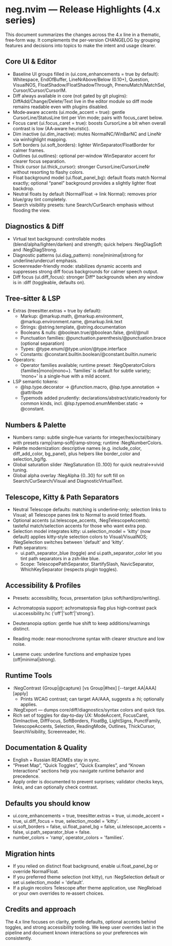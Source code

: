 # neg.nvim — Release Highlights (4.x series)

This document summarizes the changes across the 4.x line in a thematic, free‑form way. It complements the per‑version CHANGELOG by grouping features and decisions into topics to make the intent and usage clearer.

## Core UI & Editor

- Baseline UI groups filled in (ui.core_enhancements = true by default): Whitespace, EndOfBuffer, LineNrAbove/Below (0.10+), Question, VisualNOS, FloatShadow/FloatShadowThrough, PmenuMatch/MatchSel, Cursor/lCursor/CursorIM.
- Diff always available in core (not gated by git plugins): DiffAdd/Change/Delete/Text live in the editor module so diff mode remains readable even with plugins disabled.
- Mode‑aware accents (ui.mode_accent = true): gentle CursorLine/StatusLine tint per Vim mode; pairs with focus_caret below.
- Focus caret (ui.focus_caret = true): boosts CursorLine a bit when overall contrast is low (AA‑aware heuristic).
- Dim inactive (ui.dim_inactive): mutes NormalNC/WinBarNC and LineNr via winhighlight mapping.
- Soft borders (ui.soft_borders): lighter WinSeparator/FloatBorder for calmer frames.
- Outlines (ui.outlines): optional per‑window WinSeparator accent for clearer focus separation.
- Thick cursor (ui.thick_cursor): stronger CursorLine/CursorLineNr without resorting to flashy colors.
- Float background model (ui.float_panel_bg): default floats match Normal exactly; optional “panel” background provides a slightly lighter float backdrop.
- Neutral floats by default (NormalFloat → link Normal): removes prior blue/gray tint completely.
- Search visibility presets: tune Search/CurSearch emphasis without flooding the view.

## Diagnostics & Diff

- Virtual text background: controllable modes (blend/alpha/lighten/darken) and strength; quick helpers :NegDiagSoft and :NegDiagStrong.
- Diagnostic patterns (ui.diag_pattern): none|minimal|strong for underline/undercurl emphasis.
- Screenreader‑friendly mode: stabilizes dynamic accents and suppresses strong diff focus backgrounds for calmer speech output.
- Diff focus (ui.diff_focus): stronger Diff* backgrounds when any window is in :diff (toggleable, defaults on).

## Tree‑sitter & LSP

- Extras (treesitter.extras = true by default):
  - Markup: @markup.math, @markup.environment, @markup.environment.name, @markup.link.text
  - Strings: @string.template, @string.documentation
  - Booleans & nulls: @boolean.true/@boolean.false, @nil/@null
  - Punctuation families: @punctuation.parenthesis/@punctuation.brace (optional separation)
  - Types: @type.enum/@type.union/@type.interface
  - Constants: @constant.builtin.boolean/@constant.builtin.numeric
- Operators:
  - Operator families available; runtime preset: :NegOperatorColors {families|mono|mono+}. ‘families’ is default for subtle variety; ‘mono+’ is a single‑hue with a mild accent.
- LSP semantic tokens:
  - @lsp.type.decorator → @function.macro, @lsp.type.annotation → @attribute
  - Typemods added prudently: declarations/abstract/static/readonly for common kinds, incl. @lsp.typemod.enumMember.static → @constant.

## Numbers & Palette

- Numbers ramp: subtle single‑hue variants for integer/hex/octal/binary with presets ramp|ramp‑soft|ramp‑strong; runtime :NegNumberColors.
- Palette modernization: descriptive names (e.g. include_color, diff_add_color, bg_panel), plus helpers like border_color and selection_bg/fg.
- Global saturation slider :NegSaturation {0..100} for quick neutral↔vivid tuning.
- Global alpha overlay :NegAlpha {0..30} for soft fill on Search/CurSearch/Visual and DiagnosticVirtualText.

## Telescope, Kitty & Path Separators

- Neutral Telescope defaults: matching is underline‑only; selection links to Visual; all Telescope panes link to Normal to avoid tinted floats.
- Optional accents (ui.telescope_accents, :NegTelescopeAccents): tasteful match/selection accents for those who want extra pop.
- Selection model integrates kitty: ui.selection_model = 'kitty' (now default) applies kitty‑style selection colors to Visual/VisualNOS; :NegSelection switches between 'default' and 'kitty'.
- Path separators:
  - ui.path_separator_blue (toggle) and ui.path_separator_color let you tint path separators in a zsh‑like blue.
  - Scope: TelescopePathSeparator, StartifySlash, NavicSeparator, WhichKeySeparator (respects plugin toggles).

## Accessibility & Profiles

- Presets: accessibility, focus, presentation (plus soft/hard/pro/writing).
- Achromatopsia support: achromatopsia flag plus high‑contrast pack ui.accessibility.hc ('off'|'soft'|'strong').
- Deuteranopia option: gentle hue shift to keep additions/warnings distinct.
  
- Reading mode: near‑monochrome syntax with clearer structure and low noise.
- Lexeme cues: underline functions and emphasize types (off|minimal|strong).

## Runtime Tools

- :NegContrast {Group|@capture} [vs Group|#hex] [--target AA|AAA] [apply]
  - Prints WCAG contrast; can target AA/AAA, suggests a :hi; optionally applies.
- :NegExport — dumps core/diff/diagnostics/syntax colors and quick tips.
- Rich set of toggles for day‑to‑day UX: ModeAccent, FocusCaret, DimInactive, DiffFocus, SoftBorders, FloatBg, LightSigns, PunctFamily, TelescopeAccents, Selection, ReadingMode, Outlines, ThickCursor, SearchVisibility, Screenreader, Hc.

## Documentation & Quality

- English + Russian READMEs stay in sync.
- “Preset Map”, “Quick Toggles”, “Quick Examples”, and “Known Interactions” sections help you navigate runtime behavior and precedence.
- Apply order is documented to prevent surprises; validator checks keys, links, and can optionally check contrast.

## Defaults you should know

- ui.core_enhancements = true, treesitter.extras = true, ui.mode_accent = true, ui.diff_focus = true, selection_model = 'kitty'.
- ui.soft_borders = false, ui.float_panel_bg = false, ui.telescope_accents = false, ui.path_separator_blue = false.
- number_colors = 'ramp', operator_colors = 'families'.

## Migration hints

- If you relied on distinct float background, enable ui.float_panel_bg or override NormalFloat.
- If you preferred theme selection (not kitty), run :NegSelection default or set ui.selection_model = 'default'.
- If a plugin recolors Telescope after theme application, use :NegReload or your own overrides to re‑assert choices.

## Credits and approach

The 4.x line focuses on clarity, gentle defaults, optional accents behind toggles, and strong accessibility tooling. We keep user overrides last in the pipeline and document known interactions so your preferences win consistently.
